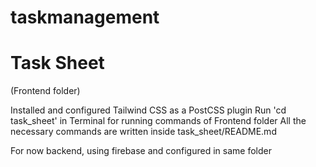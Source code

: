 # taskmanagement
# Task Sheet
(Frontend folder)

Installed and configured Tailwind CSS as a PostCSS plugin
Run 'cd task_sheet' in Terminal for running commands of Frontend folder
All the necessary commands are written inside task_sheet/README.md

For now backend, using firebase and configured in same folder